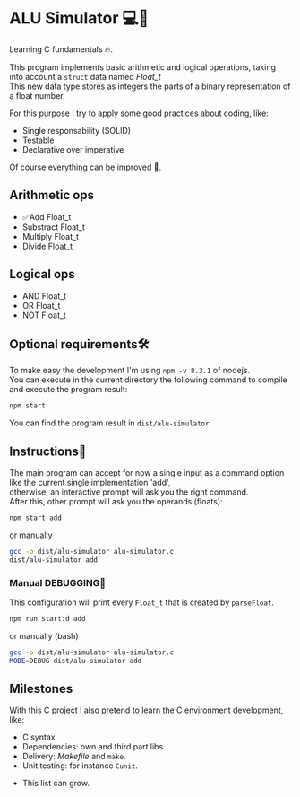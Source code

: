 # ALU Simulator 💻🔢
Learning C fundamentals 🔥.

This program implements basic arithmetic and logical operations, taking into account a `struct` data named *Float_t*<br>
This new data type stores as integers the parts of a binary representation of a float number.

For this purpose I try to apply some good practices about coding, like:
- Single responsability (SOLID)
- Testable
- Declarative over imperative

Of course everything can be improved 🚀.

## Arithmetic ops
- ✅Add Float_t
- Substract Float_t
- Multiply Float_t
- Divide Float_t

## Logical ops
- AND Float_t
- OR Float_t
- NOT Float_t

## Optional requirements🛠️
To make easy the development I'm using `npm -v 8.3.1` of nodejs.<br>
You can execute in the current directory the following command to compile and execute the program result:

```sh
npm start
```
You can find the program result in `dist/alu-simulator`

## Instructions📌
The main program can accept for now a single input as a command option like the current single implementation 'add',<br>
otherwise, an interactive prompt will ask you the right command.<br>
After this, other prompt will ask you the operands (floats):

```sh
npm start add
```
or manually
```sh
gcc -o dist/alu-simulator alu-simulator.c
dist/alu-simulator add
```

### Manual DEBUGGING🧰
This configuration will print every `Float_t` that is created by `parseFloat`. 

```sh
npm run start:d add
```
or manually (bash)
```sh
gcc -o dist/alu-simulator alu-simulator.c
MODE=DEBUG dist/alu-simulator add
```

## Milestones
With this C project I also pretend to learn the C environment development, like:
- C syntax
- Dependencies: own and third part libs. 
- Delivery: *Makefile* and `make`.
- Unit testing: for instance `Cunit`.

* This list can grow. 